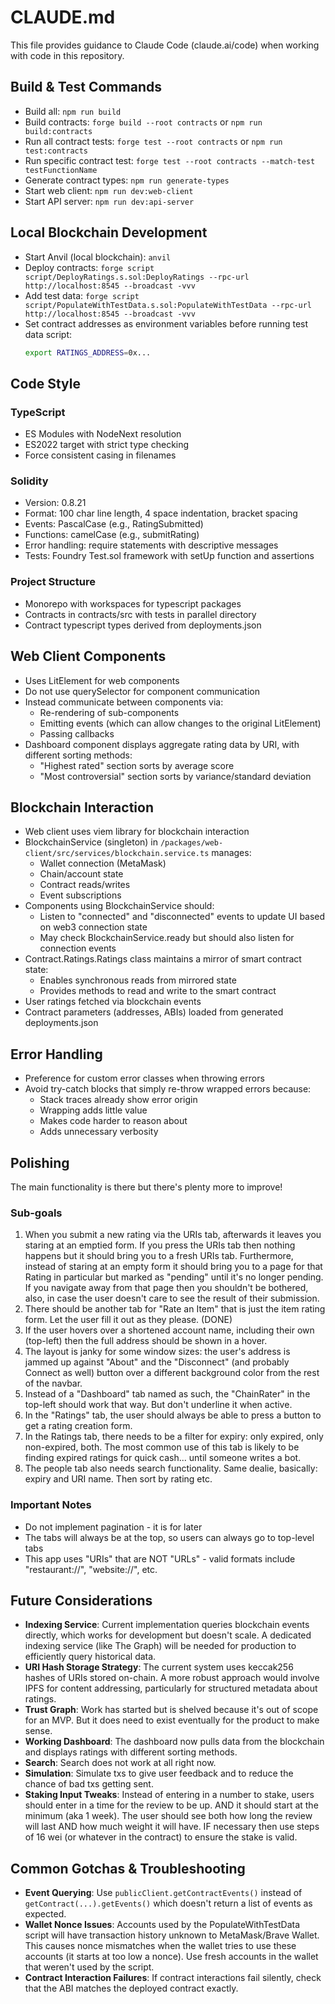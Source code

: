 # CLAUDE.md

This file provides guidance to Claude Code (claude.ai/code) when working with code in this repository.

## Build & Test Commands
- Build all: `npm run build`
- Build contracts: `forge build --root contracts` or `npm run build:contracts`
- Run all contract tests: `forge test --root contracts` or `npm run test:contracts`
- Run specific contract test: `forge test --root contracts --match-test testFunctionName`
- Generate contract types: `npm run generate-types`
- Start web client: `npm run dev:web-client`
- Start API server: `npm run dev:api-server`

## Local Blockchain Development
- Start Anvil (local blockchain): `anvil`
- Deploy contracts: `forge script script/DeployRatings.s.sol:DeployRatings --rpc-url http://localhost:8545 --broadcast -vvv`
- Add test data: `forge script script/PopulateWithTestData.s.sol:PopulateWithTestData --rpc-url http://localhost:8545 --broadcast -vvv`
- Set contract addresses as environment variables before running test data script:
  ```bash
  export RATINGS_ADDRESS=0x...
  ```

## Code Style

### TypeScript
- ES Modules with NodeNext resolution
- ES2022 target with strict type checking
- Force consistent casing in filenames

### Solidity
- Version: 0.8.21
- Format: 100 char line length, 4 space indentation, bracket spacing
- Events: PascalCase (e.g., RatingSubmitted)
- Functions: camelCase (e.g., submitRating)
- Error handling: require statements with descriptive messages
- Tests: Foundry Test.sol framework with setUp function and assertions

### Project Structure
- Monorepo with workspaces for typescript packages
- Contracts in contracts/src with tests in parallel directory
- Contract typescript types derived from deployments.json

## Web Client Components
- Uses LitElement for web components
- Do not use querySelector for component communication
- Instead communicate between components via:
  - Re-rendering of sub-components
  - Emitting events (which can allow changes to the original LitElement)
  - Passing callbacks
- Dashboard component displays aggregate rating data by URI, with different sorting methods:
  - "Highest rated" section sorts by average score
  - "Most controversial" section sorts by variance/standard deviation

## Blockchain Interaction
- Web client uses viem library for blockchain interaction
- BlockchainService (singleton) in `/packages/web-client/src/services/blockchain.service.ts` manages:
  - Wallet connection (MetaMask)
  - Chain/account state
  - Contract reads/writes
  - Event subscriptions
- Components using BlockchainService should:
  - Listen to "connected" and "disconnected" events to update UI based on web3 connection state
  - May check BlockchainService.ready but should also listen for connection events
- Contract.Ratings.Ratings class maintains a mirror of smart contract state:
  - Enables synchronous reads from mirrored state
  - Provides methods to read and write to the smart contract
- User ratings fetched via blockchain events
- Contract parameters (addresses, ABIs) loaded from generated deployments.json

## Error Handling
- Preference for custom error classes when throwing errors
- Avoid try-catch blocks that simply re-throw wrapped errors because:
  - Stack traces already show error origin
  - Wrapping adds little value
  - Makes code harder to reason about
  - Adds unnecessary verbosity

## Polishing
The main functionality is there but there's plenty more to improve!

### Sub-goals
1. When you submit a new rating via the URIs tab, afterwards it leaves you staring at an emptied form. If you press the URIs tab then nothing happens but it should bring you to a fresh URIs tab. Furthermore, instead of staring at an empty form it should bring you to a page for that Rating in particular but marked as "pending" until it's no longer pending. If you navigate away from that page then you shouldn't be bothered, also, in case the user doesn't care to see the result of their submission.
2. There should be another tab for "Rate an Item" that is just the item rating form. Let the user fill it out as they please. (DONE)
3. If the user hovers over a shortened account name, including their own (top-left) then the full address should be shown in a hover.
4. The layout is janky for some window sizes: the user's address is jammed up against "About" and the "Disconnect" (and probably Connect as well) button over a different background color from the rest of the navbar.
5. Instead of a "Dashboard" tab named as such, the "ChainRater" in the top-left should work that way. But don't underline it when active.
6. In the "Ratings" tab, the user should always be able to press a button to get a rating creation form.
7. In the Ratings tab, there needs to be a filter for expiry: only expired, only non-expired, both. The most common use of this tab is likely to be finding expired ratings for quick cash... until someone writes a bot.
8. The people tab also needs search functionality. Same dealie, basically: expiry and URI name. Then sort by rating etc.

### Important Notes
- Do not implement pagination - it is for later
- The tabs will always be at the top, so users can always go to top-level tabs
- This app uses "URIs" that are NOT "URLs" - valid formats include "restaurant://", "website://", etc.

## Future Considerations
- **Indexing Service**: Current implementation queries blockchain events directly, which works for development but doesn't scale. A dedicated indexing service (like The Graph) will be needed for production to efficiently query historical data.
- **URI Hash Storage Strategy**: The current system uses keccak256 hashes of URIs stored on-chain. A more robust approach would involve IPFS for content addressing, particularly for structured metadata about ratings.
- **Trust Graph**: Work has started but is shelved because it's out of scope for an MVP. But it does need to exist eventually for the product to make sense.
- **Working Dashboard**: The dashboard now pulls data from the blockchain and displays ratings with different sorting methods.
- **Search**: Search does not work at all right now.
- **Simulation**: Simulate txs to give user feedback and to reduce the chance of bad txs getting sent.
- **Staking Input Tweaks**: Instead of entering in a number to stake, users should enter in a time for the review to be up. AND it should start at the minimum (aka 1 week). The user should see both how long the review will last AND how much weight it will have. IF necessary then use steps of 16 wei (or whatever in the contract) to ensure the stake is valid.

## Common Gotchas & Troubleshooting
- **Event Querying**: Use `publicClient.getContractEvents()` instead of `getContract(...).getEvents()` which doesn't return a list of events as expected.
- **Wallet Nonce Issues**: Accounts used by the PopulateWithTestData script will have transaction history unknown to MetaMask/Brave Wallet. This causes nonce mismatches when the wallet tries to use these accounts (it starts at too low a nonce). Use fresh accounts in the wallet that weren't used by the script.
- **Contract Interaction Failures**: If contract interactions fail silently, check that the ABI matches the deployed contract exactly.
